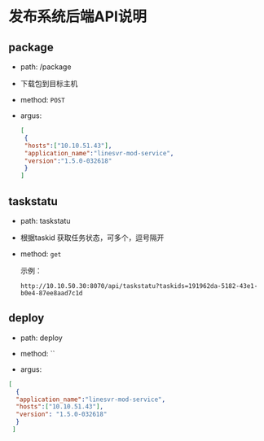 # 发布系统后端API说明



##  package

*  path: /package
*  下载包到目标主机
*  method: `POST`
*  argus:

   ```json
   [
   	{
   	"hosts":["10.10.51.43"],
   	"application_name":"linesvr-mod-service",
   	"version":"1.5.0-032618"
   	}
   ]
   ```

## taskstatu

* path: taskstatu
* 根据taskid 获取任务状态，可多个，逗号隔开
* method: `get`

   示例：

   ```
   http://10.10.50.30:8070/api/taskstatu?taskids=191962da-5182-43e1-b0e4-87ee8aad7c1d
   ```

## deploy

-    path: deploy

-    method: ``

-    argus:


   ```json
   [
     {
     "application_name":"linesvr-mod-service",
     "hosts":["10.10.51.43"],
     "version": "1.5.0-032618"
     }
    ]
   ```

   ​